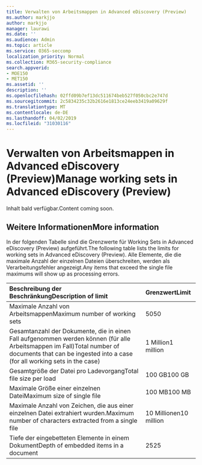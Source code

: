 ```yaml
---
title: Verwalten von Arbeitsmappen in Advanced eDiscovery (Preview)
ms.author: markjjo
author: markjjo
manager: laurawi
ms.date: ''
ms.audience: Admin
ms.topic: article
ms.service: O365-seccomp
localization_priority: Normal
ms.collection: M365-security-compliance
search.appverid:
- MOE150
- MET150
ms.assetid: ''
description: ''
ms.openlocfilehash: 02ffd09b7ef13dc511674beb527f050cbc2e747d
ms.sourcegitcommit: 2c5834235c32b2616e1813ce24eeb3419a09629f
ms.translationtype: MT
ms.contentlocale: de-DE
ms.lasthandoff: 04/02/2019
ms.locfileid: "31030116"
---
```

# <a name="manage-working-sets-in-advanced-ediscovery-preview"></a><span data-ttu-id="7f30c-102">Verwalten von Arbeitsmappen in Advanced eDiscovery (Preview)</span><span class="sxs-lookup"><span data-stu-id="7f30c-102">Manage working sets in Advanced eDiscovery (Preview)</span></span>  

<span data-ttu-id="7f30c-103">Inhalt bald verfügbar.</span><span class="sxs-lookup"><span data-stu-id="7f30c-103">Content coming soon.</span></span>

## <a name="more-information"></a><span data-ttu-id="7f30c-104">Weitere Informationen</span><span class="sxs-lookup"><span data-stu-id="7f30c-104">More information</span></span>

<span data-ttu-id="7f30c-105">In der folgenden Tabelle sind die Grenzwerte für Working Sets in Advanced eDiscovery (Preview) aufgeführt.</span><span class="sxs-lookup"><span data-stu-id="7f30c-105">The following table lists the limits for working sets in Advanced eDiscovery (Preview).</span></span>  <span data-ttu-id="7f30c-106">Alle Elemente, die die maximale Anzahl der einzelnen Dateien überschreiten, werden als Verarbeitungsfehler angezeigt.</span><span class="sxs-lookup"><span data-stu-id="7f30c-106">Any items that exceed the single file maximums will show up as processing errors.</span></span>
    
  |<span data-ttu-id="7f30c-107">**Beschreibung der Beschränkung**</span><span class="sxs-lookup"><span data-stu-id="7f30c-107">**Description of limit**</span></span>|<span data-ttu-id="7f30c-108">**Grenzwert**</span><span class="sxs-lookup"><span data-stu-id="7f30c-108">**Limit**</span></span>|
  |:-----|:-----|
  |<span data-ttu-id="7f30c-109">Maximale Anzahl von Arbeitsmappen</span><span class="sxs-lookup"><span data-stu-id="7f30c-109">Maximum number of working sets</span></span>  <br/> |<span data-ttu-id="7f30c-110">50</span><span class="sxs-lookup"><span data-stu-id="7f30c-110">50</span></span>  <br/> |
  |<span data-ttu-id="7f30c-111">Gesamtanzahl der Dokumente, die in einen Fall aufgenommen werden können (für alle Arbeitsmappen im Fall)</span><span class="sxs-lookup"><span data-stu-id="7f30c-111">Total number of documents that can be ingested into a case (for all working sets in the case)</span></span>  <br/> |<span data-ttu-id="7f30c-112">1 Million</span><span class="sxs-lookup"><span data-stu-id="7f30c-112">1 million</span></span>  <br/> |
  |<span data-ttu-id="7f30c-113">Gesamtgröße der Datei pro Ladevorgang</span><span class="sxs-lookup"><span data-stu-id="7f30c-113">Total file size per load</span></span>  <br/> |<span data-ttu-id="7f30c-114">100 GB</span><span class="sxs-lookup"><span data-stu-id="7f30c-114">100 GB</span></span>  <br/> |
  |<span data-ttu-id="7f30c-115">Maximale Größe einer einzelnen Datei</span><span class="sxs-lookup"><span data-stu-id="7f30c-115">Maximum size of single file</span></span>   <br/> |<span data-ttu-id="7f30c-116">100 MB</span><span class="sxs-lookup"><span data-stu-id="7f30c-116">100 MB</span></span>  <br/> |
  |<span data-ttu-id="7f30c-117">Maximale Anzahl von Zeichen, die aus einer einzelnen Datei extrahiert wurden.</span><span class="sxs-lookup"><span data-stu-id="7f30c-117">Maximum number of characters extracted from a single file</span></span>  <br/> |<span data-ttu-id="7f30c-118">10 Millionen</span><span class="sxs-lookup"><span data-stu-id="7f30c-118">10 million</span></span>  <br/> |
  |<span data-ttu-id="7f30c-119">Tiefe der eingebetteten Elemente in einem Dokument</span><span class="sxs-lookup"><span data-stu-id="7f30c-119">Depth of embedded items in a document</span></span>  <br/> |<span data-ttu-id="7f30c-120">25</span><span class="sxs-lookup"><span data-stu-id="7f30c-120">25</span></span>  <br/> |
  

